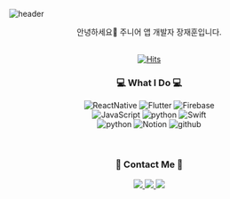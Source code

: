 ![header](https://capsule-render.vercel.app/api?type=waving&color=0061EA&height=250&section=header&text=Jaehoon&fontColor=EFF7FF&fontSize=90&)
  

<div align="center">
  안녕하세요👋 주니어 앱 개발자 장재훈입니다. <br><br>

[![Hits](https://hits.seeyoufarm.com/api/count/incr/badge.svg?url=https%3A%2F%2Fgithub.com%2Ftrumanfromkorea&count_bg=%232B83FF&title_bg=%23555555&icon=&icon_color=%23E7E7E7&title=%F0%9F%8C%90+HIT+ME+UP%21&edge_flat=false)](https://hits.seeyoufarm.com)
</div>

<h3 align="center"> 💻 What I Do 💻 </h3>
<p align="center">   
  <img alt="ReactNative" src="https://img.shields.io/badge/-React Native-000?style=flat-square&logo=react&logoColor=45b8d8" />
<img alt="Flutter" src="https://img.shields.io/badge/-Flutter-00A5FF?style=flat-square&logo=flutter&logoColor=white" />
  <img alt="Firebase" src="https://img.shields.io/badge/Firebase-FFCA28?style=flat-square&logo=firebase&logoColor=black"/>
  
<br>
<img alt="JavaScript" src="http://img.shields.io/badge/-JavaScript-F6DF1C?style=flat-square&logo=javascript&logoColor=black"/>
  <img alt="python" src="https://img.shields.io/badge/-Typescript-3178C6?style=flat-square&logo=Typescript&logoColor=white" />
  <img alt="Swift" src="https://img.shields.io/badge/-Swift-FA7343?style=flat-square&logo=Swift&logoColor=white" />

<br>
  
  <img alt="python" src="https://img.shields.io/badge/-Python-3776AB?style=flat-square&logo=Python&logoColor=white" />
  <img alt="Notion" src="https://img.shields.io/badge/-Notion-000000?style=flat-square&logo=Notion&logoColor=white" />
  <img alt="github" src="https://img.shields.io/badge/-Github-181717?style=flat-square&logo=Github&logoColor=white" />
  

  <br>
  
</p>

<br>

<h3 align="center"> 📩 Contact Me 📩 </h3>
<p align="center">
  <a href="mailto:trumanfromkorea@gmail.com">
    <img src="https://img.shields.io/badge/Gmail-d14836?style=flat-square&logo=Gmail&logoColor=white&link=trumanfromkorea@gmail.com"/>
  </a>
  <a href="https://www.instagram.com/trumanfromkorea/">
    <img src="https://img.shields.io/badge/Instagram-E4405F?style=flat-square&logo=Instagram&logoColor=white&link=https://www.instagram.com/trumanfromkorea/"/>
  </a>
  <a href="https://trumanfromkorea.tistory.com/">
    <img src="https://img.shields.io/badge/Tistory-black?style=flat-square&logo=Tumblr&logoColor=white&link=https://trumanfromkorea.tistory.com/" />
  </a>
</p>
